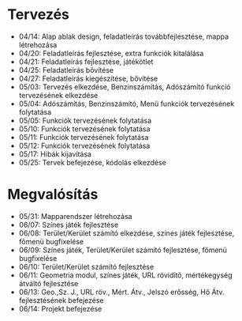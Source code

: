 # Tervezés
- 04/14: Alap ablak design, feladatleírás továbbfejlesztése, mappa létrehozása
- 04/20: Feladatleírás fejlesztése, extra funkciók kitalálása
- 04/21: Feladatleírás fejlesztése, játékötlet
- 04/25: Feladatleírás bővítése
- 04/27: Feladatleírás kiegészítése, bővítése
- 05/03: Tervezés elkezdése, Benzinszámítás, Adószámító funkció tervezésének elkezdése
- 05/04: Adószámítás, Benzinszámító, Menü funkciók tervezésének folytatása
- 05/05: Funkciók tervezésének folytatása
- 05/10: Funkciók tervezésének folytatása
- 05/11: Funkciók tervezésének folytatása
- 05/12: Funkciók tervezésének folytatása
- 05/17: Hibák kijavítása
- 05/25: Tervek befejezése, kódolás elkezdése
# Megvalósítás
- 05/31: Mapparendszer létrehozása
- 06/07: Színes játék fejlesztése
- 06/08: Terület/Kerület számító elkezdése, színes játék fejlesztése, főmenü bugfixelése
- 06/09: Színes játék, Terület/Kerület számító fejlesztése, főmenü bugfixelése
- 06/10: Terület/Kerület számító fejlesztése
- 06/11: Geometria modul, színes játék, URL rövidítő, mértékegység átváltó fejlesztése
- 06/13: Geo.,Sz. J., URL röv., Mért. Átv., Jelszó erősség, Hő Átv. fejlesztésének befejezése
- 06/14: Projekt befejezése
